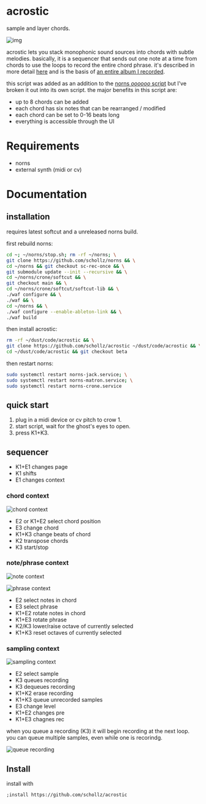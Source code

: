# acrostic

sample and layer chords.

![img](https://user-images.githubusercontent.com/6550035/147991374-42d4b89b-4141-44c0-9974-806f3dd70392.png)

acrostic lets you stack monophonic sound sources into chords with subtle melodies. basically, it is a sequencer that sends out one note at a time from chords to use the loops to record the entire chord phrase. it's described in more detail [here](https://llllllll.co/t/latest-tracks-videos/25738/3016) and is the basis of [an entire album I recorded](https://infinitedigits.bandcamp.com/album/at-the-place). 

this script was added as an addition to the [norns *oooooo* script](https://llllllll.co/t/oooooo/35828/476?u=infinitedigits) but I've broken it out into its own script. the major benefits in this script are:

- up to 8 chords can be added
- each chord has six notes that can be rearranged / modified
- each chord can be set to 0-16 beats long
- everything is accessible through the UI


# Requirements

- norns
- external synth (midi or cv)

# Documentation

## installation

requires latest softcut and a unreleased norns build.

first rebuild norns:

```bash
cd ~; ~/norns/stop.sh; rm -rf ~/norns; \
git clone https://github.com/schollz/norns && \
cd ~/norns && git checkout sc-rec-once && \
git submodule update --init --recursive && \
cd ~/norns/crone/softcut && \
git checkout main && \
cd ~/norns/crone/softcut/softcut-lib && \
./waf configure && \
./waf && \
cd ~/norns && \
./waf configure --enable-ableton-link && \
./waf build
```

then install acrostic:

```bash
rm -rf ~/dust/code/acrostic && \
git clone https://github.com/schollz/acrostic ~/dust/code/acrostic && \
cd ~/dust/code/acrostic && git checkout beta
```

then restart norns:

```bash
sudo systemctl restart norns-jack.service; \
sudo systemctl restart norns-matron.service; \
sudo systemctl restart norns-crone.service
```

## quick start

1. plug in a midi device or cv pitch to crow 1.
2. start script, wait for the ghost's eyes to open.
3. press K1+K3.


## sequencer

- K1+E1 changes page
- K1 shifts
- E1 changes context

### chord context

![chord context](https://user-images.githubusercontent.com/6550035/147990903-c156b2e9-6314-4c3c-98dd-cfc29cf04e2b.png)


- E2 or K1+E2 select chord position
- E3 change chord
- K1+K3 change beats of chord
- K2 transpose chords
- K3 start/stop

### note/phrase context

![note context](https://user-images.githubusercontent.com/6550035/147990908-f778ed71-577b-43a6-8c74-bceaf99a041a.png)

![phrase context](https://user-images.githubusercontent.com/6550035/147990909-3e52c93c-8d8e-4cb4-adcb-7bd3f9c98163.png)


- E2 select notes in chord
- E3 select phrase
- K1+E2 rotate notes in chord
- K1+E3 rotate phrase
- K2/K3 lower/raise octave of currently selected
- K1+K3 reset octaves of currently selected

### sampling context

![sampling context](https://user-images.githubusercontent.com/6550035/147990910-8f22641d-c8c0-4282-a9ff-8ebb26699667.png)

- E2 select sample
- K3 queues recording
- K3 dequeues recording
- K1+K2 erase recording
- K1+K3 queue unrecorded samples
- E3 change level
- K1+E2 changes pre
- K1+E3 chagnes rec

when you queue a recording (K3) it will begin recording at the next loop. you can queue multiple samples, even while one is recorindg.

![queue recording](https://user-images.githubusercontent.com/6550035/147990912-d93653b0-c08a-4d23-ad69-b79303cb9507.png)


## Install

install with

```
;install https://github.com/schollz/acrostic
```